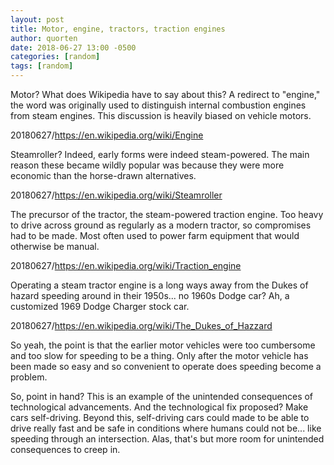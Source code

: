```yaml
---
layout: post
title: Motor, engine, tractors, traction engines
author: quorten
date: 2018-06-27 13:00 -0500
categories: [random]
tags: [random]
---
```


Motor?  What does Wikipedia have to say about this?  A redirect to
"engine," the word was originally used to distinguish internal
combustion engines from steam engines.  This discussion is heavily
biased on vehicle motors.

20180627/https://en.wikipedia.org/wiki/Engine

Steamroller?  Indeed, early forms were indeed steam-powered.  The main
reason these became wildly popular was because they were more economic
than the horse-drawn alternatives.

20180627/https://en.wikipedia.org/wiki/Steamroller

The precursor of the tractor, the steam-powered traction engine.  Too
heavy to drive across ground as regularly as a modern tractor, so
compromises had to be made.  Most often used to power farm equipment
that would otherwise be manual.

20180627/https://en.wikipedia.org/wiki/Traction_engine

Operating a steam tractor engine is a long ways away from the Dukes of
hazard speeding around in their 1950s...  no 1960s Dodge car?  Ah, a
customized 1969 Dodge Charger stock car.

20180627/https://en.wikipedia.org/wiki/The_Dukes_of_Hazzard

So yeah, the point is that the earlier motor vehicles were too
cumbersome and too slow for speeding to be a thing.  Only after the
motor vehicle has been made so easy and so convenient to operate does
speeding become a problem.

So, point in hand?  This is an example of the unintended consequences
of technological advancements.  And the technological fix proposed?
Make cars self-driving.  Beyond this, self-driving cars could made to
be able to drive really fast and be safe in conditions where humans
could not be... like speeding through an intersection.  Alas, that's
but more room for unintended consequences to creep in.
